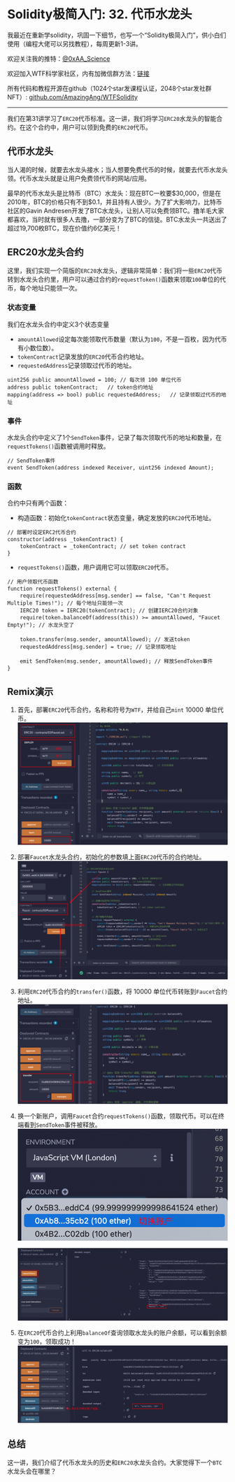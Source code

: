 # Solidity极简入门: 32. 代币水龙头

我最近在重新学solidity，巩固一下细节，也写一个“Solidity极简入门”，供小白们使用（编程大佬可以另找教程），每周更新1-3讲。

欢迎关注我的推特：[@0xAA_Science](https://twitter.com/0xAA_Science)

欢迎加入WTF科学家社区，内有加微信群方法：[链接](https://discord.gg/5akcruXrsk)

所有代码和教程开源在github（1024个star发课程认证，2048个star发社群NFT）: [github.com/AmazingAng/WTFSolidity](https://github.com/AmazingAng/WTFSolidity)

-----

我们在第31讲学习了`ERC20`代币标准。这一讲，我们将学习`ERC20`水龙头的智能合约。在这个合约中，用户可以领到免费的`ERC20`代币。

## 代币水龙头

当人渴的时候，就要去水龙头接水；当人想要免费代币的时候，就要去代币水龙头领。代币水龙头就是让用户免费领代币的网站/应用。

最早的代币水龙头是比特币（BTC）水龙头：现在BTC一枚要\$30,000，但是在2010年，BTC的价格只有不到\$0.1，并且持有人很少。为了扩大影响力，比特币社区的Gavin Andresen开发了BTC水龙头，让别人可以免费领BTC。撸羊毛大家都喜欢，当时就有很多人去撸，一部分变为了BTC的信徒。BTC水龙头一共送出了超过19,700枚BTC，现在价值约6亿美元！

## ERC20水龙头合约

这里，我们实现一个简版的`ERC20`水龙头，逻辑非常简单：我们将一些`ERC20`代币转到水龙头合约里，用户可以通过合约的`requestToken()`函数来领取`100`单位的代币，每个地址只能领一次。

### 状态变量

我们在水龙头合约中定义3个状态变量

- `amountAllowed`设定每次能领取代币数量（默认为`100`，不是一百枚，因为代币有小数位数）。
- `tokenContract`记录发放的`ERC20`代币合约地址。
- `requestedAddress`记录领取过代币的地址。

```solidity
uint256 public amountAllowed = 100; // 每次领 100 单位代币
address public tokenContract;   // token合约地址
mapping(address => bool) public requestedAddress;   // 记录领取过代币的地址
```

### 事件

水龙头合约中定义了1个`SendToken`事件，记录了每次领取代币的地址和数量，在`requestTokens()`函数被调用时释放。

```solidity
// SendToken事件    
event SendToken(address indexed Receiver, uint256 indexed Amount); 
```

### 函数

合约中只有两个函数：

- 构造函数：初始化`tokenContract`状态变量，确定发放的`ERC20`代币地址。
```solidity
// 部署时设定ERC2代币合约
constructor(address _tokenContract) {
	tokenContract = _tokenContract; // set token contract
}
```

- `requestTokens()`函数，用户调用它可以领取`ERC20`代币。

```solidity
// 用户领取代币函数
function requestTokens() external {
    require(requestedAddress[msg.sender] == false, "Can't Request Multiple Times!"); // 每个地址只能领一次
    IERC20 token = IERC20(tokenContract); // 创建IERC20合约对象
    require(token.balanceOf(address(this)) >= amountAllowed, "Faucet Empty!"); // 水龙头空了

    token.transfer(msg.sender, amountAllowed); // 发送token
    requestedAddress[msg.sender] = true; // 记录领取地址 
    
    emit SendToken(msg.sender, amountAllowed); // 释放SendToken事件
}
```

## Remix演示

1. 首先，部署`ERC20`代币合约，名称和符号为`WTF`，并给自己`mint` 10000 单位代币。
    ![部署`ERC20`](./img/32-1.png)

2. 部署`Faucet`水龙头合约，初始化的参数填上面`ERC20`代币的合约地址。
    ![部署`Faucet`水龙头合约](./img/32-2.png)

3. 利用`ERC20`代币合约的`transfer()`函数，将 10000 单位代币转账到`Faucet`合约地址。
    ![给`Faucet`水龙头合约转账](./img/32-3.png)
    
4. 换一个新账户，调用`Faucet`合约`requestTokens()`函数，领取代币。可以在终端看到`SendToken`事件被释放。
    ![切换账户](./img/32-4.png)
    
    ![requestToken](./img/32-5.png)
    
5. 在`ERC20`代币合约上利用`balanceOf`查询领取水龙头的账户余额，可以看到余额变为`100`，领取成功！
    ![领取成功](./img/32-6.png)

## 总结

这一讲，我们介绍了代币水龙头的历史和`ERC20`水龙头合约。大家觉得下一个`BTC`水龙头会在哪里？